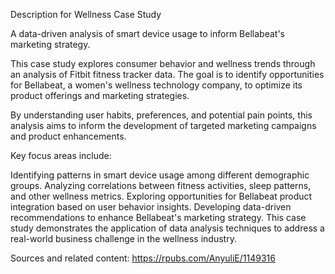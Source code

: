 Description for Wellness Case Study

A data-driven analysis of smart device usage to inform Bellabeat's marketing strategy.

This case study explores consumer behavior and wellness trends through an analysis of Fitbit fitness tracker data. The goal is to identify opportunities for Bellabeat, a women's wellness technology company, to optimize its product offerings and marketing strategies.

 By understanding user habits, preferences, and potential pain points, this analysis aims to inform the development of targeted marketing campaigns and product enhancements.   

Key focus areas include:

Identifying patterns in smart device usage among different demographic groups.
Analyzing correlations between fitness activities, sleep patterns, and other wellness metrics.
Exploring opportunities for Bellabeat product integration based on user behavior insights.
Developing data-driven recommendations to enhance Bellabeat's marketing strategy.
This case study demonstrates the application of data analysis techniques to address a real-world business challenge in the wellness industry.

Sources and related content: https://rpubs.com/AnyuliE/1149316
